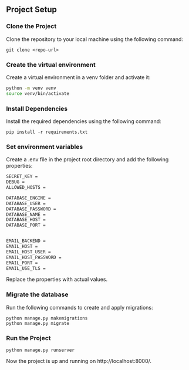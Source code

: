 ## Project Setup

### Clone the Project
Clone the repository to your local machine using the following command:

```commandline
git clone <repo-url>
```

### Create the virtual environment
Create a virtual environment in a venv folder and activate it:
```bash
python -m venv venv
source venv/bin/activate
```
### Install Dependencies
Install the required dependencies using the following command:
```commandline
pip install -r requirements.txt
```

### Set environment variables
Create a .env file in the project root directory and add the following properties:
```markdown
SECRET_KEY =
DEBUG =
ALLOWED_HOSTS =

DATABASE_ENGINE =
DATABASE_USER =
DATABASE_PASSWORD =
DATABASE_NAME =
DATABASE_HOST =
DATABASE_PORT =


EMAIL_BACKEND = 
EMAIL_HOST = 
EMAIL_HOST_USER =
EMAIL_HOST_PASSWORD = 
EMAIL_PORT = 
EMAIL_USE_TLS = 

```
Replace the properties with actual values.

### Migrate the database
Run the following commands to create and apply migrations:
```commandline
python manage.py makemigrations
python manage.py migrate
```

### Run the Project
```commandline
python manage.py runserver
```

Now the project is up and running on http://localhost:8000/.
